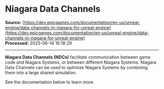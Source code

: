 # Niagara Data Channels

**Source:** [https://dev.epicgames.com/documentation/en-us/unreal-engine/data-channels-in-niagara-for-unreal-engine](https://dev.epicgames.com/documentation/en-us/unreal-engine/data-channels-in-niagara-for-unreal-engine)  
**Processed:** 2025-06-14 16:18:29

---

**Niagara Data Channels (NDCs)** facilitate communication between game code and Niagara Systems, or between different Niagara Systems. Niagara Data Channels can be used to optimize Niagara Systems by combining them into a large shared simulation.

See the documentation below to learn more.